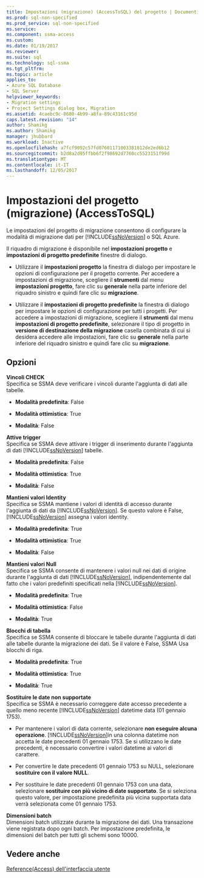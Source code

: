 ```yaml
---
title: Impostazioni (migrazione) (AccessToSQL) del progetto | Documenti Microsoft
ms.prod: sql-non-specified
ms.prod_service: sql-non-specified
ms.service: 
ms.component: ssma-access
ms.custom: 
ms.date: 01/19/2017
ms.reviewer: 
ms.suite: sql
ms.technology: sql-ssma
ms.tgt_pltfrm: 
ms.topic: article
applies_to:
- Azure SQL Database
- SQL Server
helpviewer_keywords:
- Migration settings
- Project Settings dialog box, Migration
ms.assetid: 4caebc9c-8680-4b99-a8fa-89c43161c95d
caps.latest.revision: "14"
author: Shamikg
ms.author: Shamikg
manager: jhubbard
ms.workload: Inactive
ms.openlocfilehash: a7fcf9092c57fd07601171003381812de2ed6b12
ms.sourcegitcommit: b2d8a2d95ffbb6f2f98692d7760cc5523151f99d
ms.translationtype: MT
ms.contentlocale: it-IT
ms.lasthandoff: 12/05/2017
---
```

# <a name="project-settings-migration-accesstosql"></a>Impostazioni del progetto (migrazione) (AccessToSQL)
Le impostazioni del progetto di migrazione consentono di configurare la modalità di migrazione dati per [!INCLUDE[ssNoVersion](../../includes/ssnoversion_md.md)] o SQL Azure.  
  
Il riquadro di migrazione è disponibile nel **impostazioni progetto** e **impostazioni di progetto predefinite** finestre di dialogo.  
  
-   Utilizzare il **impostazioni progetto** la finestra di dialogo per impostare le opzioni di configurazione per il progetto corrente. Per accedere a impostazioni di migrazione, scegliere il **strumenti** dal menu **impostazioni progetto**, fare clic su **generale** nella parte inferiore del riquadro sinistro e quindi fare clic su **migrazione**.  
  
-   Utilizzare il **impostazioni di progetto predefinite** la finestra di dialogo per impostare le opzioni di configurazione per tutti i progetti. Per accedere a impostazioni di migrazione, scegliere il **strumenti** dal menu **impostazioni di progetto predefinite**, selezionare il tipo di progetto in **versione di destinazione della migrazione** casella combinata di cui si desidera accedere alle impostazioni, fare clic su **generale** nella parte inferiore del riquadro sinistro e quindi fare clic su **migrazione**.  
  
## <a name="options"></a>Opzioni  
**Vincoli CHECK**  
Specifica se SSMA deve verificare i vincoli durante l'aggiunta di dati alle tabelle.  
  
-   **Modalità predefinita**: False  
  
-   **Modalità ottimistica**: True  
  
-   **Modalità**: False  
  
**Attive trigger**  
Specifica se SSMA deve attivare i trigger di inserimento durante l'aggiunta di dati [!INCLUDE[ssNoVersion](../../includes/ssnoversion_md.md)] tabelle.  
  
-   **Modalità predefinita**: False  
  
-   **Modalità ottimistica**: True  
  
-   **Modalità**: False  
  
**Mantieni valori Identity**  
Specifica se SSMA mantiene i valori di identità di accesso durante l'aggiunta di dati da [!INCLUDE[ssNoVersion](../../includes/ssnoversion_md.md)]. Se questo valore è False, [!INCLUDE[ssNoVersion](../../includes/ssnoversion_md.md)] assegna i valori identity.  
  
-   **Modalità predefinita**: True  
  
-   **Modalità ottimistica**: True  
  
-   **Modalità**: False  
  
**Mantieni valori Null**  
Specifica se SSMA consente di mantenere i valori null nei dati di origine durante l'aggiunta di dati [!INCLUDE[ssNoVersion](../../includes/ssnoversion_md.md)], indipendentemente dal fatto che i valori predefiniti specificati nella [!INCLUDE[ssNoVersion](../../includes/ssnoversion_md.md)].  
  
-   **Modalità predefinita**: True  
  
-   **Modalità ottimistica**: False  
  
-   **Modalità**: True  
  
**Blocchi di tabella**  
Specifica se SSMA consente di bloccare le tabelle durante l'aggiunta di dati alle tabelle durante la migrazione dei dati. Se il valore è False, SSMA Usa blocchi di riga.  
  
-   **Modalità predefinita**: True  
  
-   **Modalità ottimistica**: True  
  
-   **Modalità**: True  
  
**Sostituire le date non supportate**  
Specifica se SSMA è necessario correggere date accesso precedente a quello meno recente [!INCLUDE[ssNoVersion](../../includes/ssnoversion_md.md)] datetime data (01 gennaio 1753).  
  
-   Per mantenere i valori di data corrente, selezionare **non eseguire alcuna operazione**. [!INCLUDE[ssNoVersion](../../includes/ssnoversion_md.md)]in una colonna datetime non accetta le date precedenti 01 gennaio 1753. Se si utilizzano le date precedenti, è necessario convertire i valori datetime ai valori di carattere.  
  
-   Per convertire le date precedenti 01 gennaio 1753 su NULL, selezionare **sostituire con il valore NULL**.  
  
-   Per sostituire le date precedenti 01 gennaio 1753 con una data, selezionare **sostituire con più vicino di date supportato**. Se si seleziona questo valore, per impostazione predefinita più vicina supportata data verrà selezionata come 01 gennaio 1753.  
  
**Dimensioni batch**  
Dimensioni batch utilizzate durante la migrazione dei dati. Una transazione viene registrata dopo ogni batch. Per impostazione predefinita, le dimensioni del batch per tutti gli schemi sono 10000.  
  
## <a name="see-also"></a>Vedere anche  
[Reference(Access) dell'interfaccia utente](http://msdn.microsoft.com/en-us/af24c303-4a41-449b-9c86-d6558a97e839)  
  
